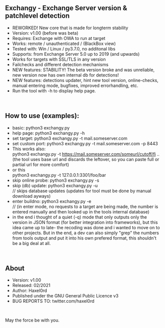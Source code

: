 ## Exchangy - Exchange Server version & patchlevel detection   
* REWORKED! New core that is made for longterm stability
* Version: v1.00 (before was beta)
* Requires: Exchange with OWA to run at target
* Works: remote / unauthenticated / (BlackBox view)
* Tested with: Win / Linux / py3.7.0, no additonal libs
* Supports: from Exchange Server 5.0 up to 2019 (and upwards)
* Works for targets with SSL/TLS in any version
* Failchecks and different detection mechanisms
* NEW features: STABILITY! The beta version broke and was unreliable, new version now has own internal db for detections!
* NEW features: detections updater, hint new tool version, online-checks, manual entering mode, bugfixes, improved errorhandling, etc. 
* Run the tool with -h to display help page.
<br />

## How to use (examples):
* basic:              python3 exchangy.py 
* help page:          python3 exchangy.py -h
* set target:         python3 exchangy.py -t mail.someserver.com
* set custom port:    python3 exchangy.py -t mail.someserver.com -p 8443
* This works also: <br />
python3 exchangy.py -t https://mail.someserver.com/someurl/cutoff/fi .. <br />
(the tool uses base url and discards the leftover, so you can paste full or partial url for more comfort)
* or this <br />
python3 exchangy.py -t 127.0.0.1:3301/foo/bar
* skip online probe:  python3 exchangy.py -s
* skip (db) update:   python3 exchangy.py -u    
  // skips database updates (updates for tool must be done by manual download ayways)
* enter buildno:      python3 exchangy.py -e    
  // (in enter mode, no requests to a target are being made, the number is <br />entered manually and then looked up in the tools internal database)
* in the end i thought of a quiet (-q) mode that only outputs only the version in JSON format (for better integration into frameworks), but this idea
  came up to late- the recoding was done and i wanted to move on to other projects. But in the end, a dev can also simply "grep" the numbers from tools 
  output and put it into his own prefered format, this shouldn't be a big deal at all.
<br />

## About
* Version: v1.00
* Released: 02/2021
* Author: Haxel0rd
* Published under the GNU General Public Licence v3
* BUG REPORTS TO: twitter.com/haxel0rd
<br />

May the force be with you.


